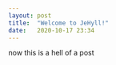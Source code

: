 ```yaml
---
layout: post
title:  "Welcome to JeHyll!"
date:   2020-10-17 23:34
---
```

now this is a hell of a post
